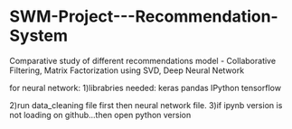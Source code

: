 # SWM-Project---Recommendation-System
Comparative study of different recommendations model - Collaborative Filtering, Matrix Factorization using SVD, Deep Neural Network


for neural network:
1)librabries needed:
keras
pandas
IPython
tensorflow

2)run data_cleaning file first then neural network file.
3)if ipynb version is not loading on github...then open python version
